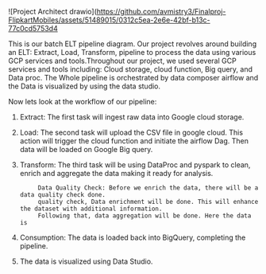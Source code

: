 ![Project Architect drawio](https://github.com/avmistry3/Finalproj-FlipkartMobiles/assets/51489015/0312c5ea-2e6e-42bf-b13c-77c0cd5753d4




This is our batch ELT pipeline diagram.
Our project revolves around building an ELT: Extract, Load, Transform, pipeline to process the data using various GCP services and tools.Throughout our project, we used several GCP services and tools including: Cloud storage, cloud function, Big query, and Data proc. 
The Whole pipeline is orchestrated by data composer airflow and the Data is visualized by using the data studio.

Now lets look at the workflow of our pipeline:

1. Extract: The first task will ingest raw data into Google cloud storage.

2. Load: The second task will upload the CSV file in google cloud. This action will trigger the cloud function and initiate the airflow Dag. Then data will be loaded on Google Big query.

3. Transform: The third task will be using DataProc and pyspark to clean, enrich and aggregate the data making it ready for analysis.

            Data Quality Check: Before we enrich the data, there will be a data quality check done. 
            quality check, Data enrichment will be done. This will enhance the dataset with additional information. 
            Following that, data aggregation will be done. Here the data is
   
5. Consumption: The data is loaded back into BigQuery, completing the pipeline.
   
6. The data is visualized using Data Studio. 

